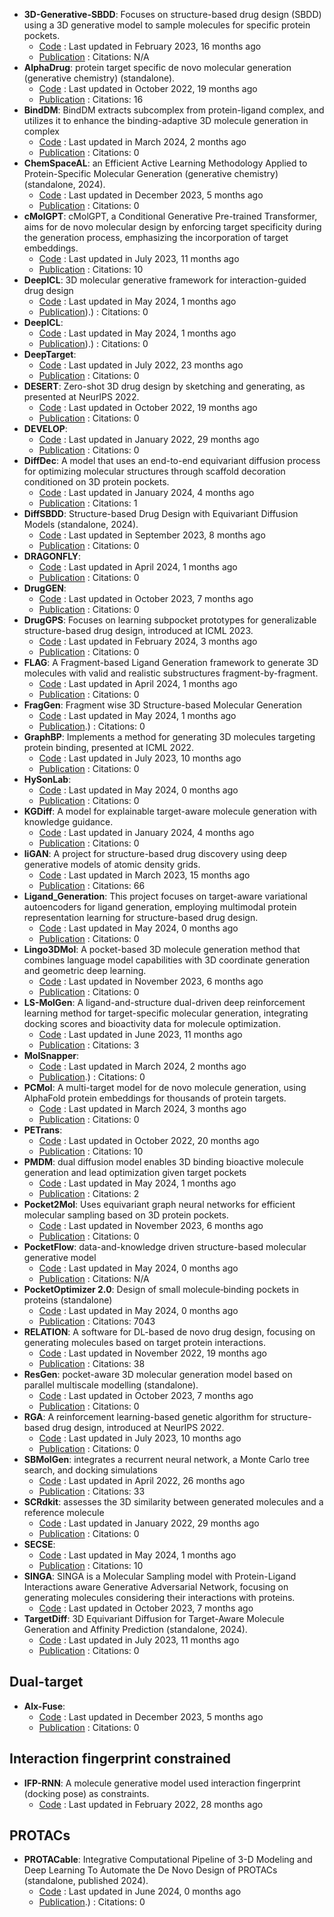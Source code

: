 - **3D-Generative-SBDD**: Focuses on structure-based drug design (SBDD) using a 3D generative model to sample molecules for specific protein pockets.
	- [Code](https://github.com/luost26/3D-Generative-SBDD) : Last updated in February 2023, 16 months ago
	- [Publication](https://arxiv.org/abs/2203.10446) : Citations: N/A
- **AlphaDrug**: protein target specific de novo molecular generation (generative chemistry) (standalone).
	- [Code](https://github.com/CMACH508/AlphaDrug) : Last updated in October 2022, 19 months ago
	- [Publication](https://doi.org/10.1093/pnasnexus/pgac227) : Citations: 16
- **BindDM**: BindDM extracts subcomplex from protein-ligand complex, and utilizes it to enhance the binding-adaptive 3D molecule generation in complex
	- [Code](https://github.com/YangLing0818/BindDM) : Last updated in March 2024, 2 months ago
	- [Publication](https://doi.org/10.1609/aaai.v38i11.29162) : Citations: 0
- **ChemSpaceAL**: an Efficient Active Learning Methodology Applied to Protein-Specific Molecular Generation (generative chemistry) (standalone, 2024).
	- [Code](https://github.com/gregory-kyro/ChemSpaceAL) : Last updated in December 2023, 5 months ago
	- [Publication](https://doi.org/10.1021/acs.jcim.3c01456) : Citations: 0
- **cMolGPT**: cMolGPT, a Conditional Generative Pre-trained Transformer, aims for de novo molecular design by enforcing target specificity during the generation process, emphasizing the incorporation of target embeddings.
	- [Code](https://github.com/VV123/cMolGPT) : Last updated in July 2023, 11 months ago
	- [Publication](https://doi.org/10.3390/molecules28114430) : Citations: 10
- **DeepICL**: 3D molecular generative framework for interaction-guided drug design
	- [Code](https://github.com/ACE-KAIST/DeepICL) : Last updated in May 2024, 1 months ago
	- [Publication](https://doi.org/10.1038/s41467-024-47011-2)).) : Citations: 0
- **DeepICL**: 
	- [Code](https://github.com/ACE-KAIST/DeepICL) : Last updated in May 2024, 1 months ago
	- [Publication](https://doi.org/10.1038/s41467-024-47011-2)).) : Citations: 0
- **DeepTarget**: 
	- [Code](https://github.com/ehoogeboom/e3_diffusion_for_molecules) : Last updated in July 2022, 23 months ago
	- [Publication](https://doi.org/10.48550/arXiv.2203.17003) : Citations: 0
- **DESERT**: Zero-shot 3D drug design by sketching and generating, as presented at NeurIPS 2022.
	- [Code](https://github.com/longlongman/DESERT) : Last updated in October 2022, 19 months ago
	- [Publication](https://doi.org/10.48550/arXiv.2209.13865) : Citations: 0
- **DEVELOP**: 
	- [Code](https://github.com/oxpig/DEVELOP/tree/main) : Last updated in January 2022, 29 months ago
	- [Publication](https://doi.org/10.1101/2021.04.27.441676v1.full) : Citations: 0
- **DiffDec**: A model that uses an end-to-end equivariant diffusion process for optimizing molecular structures through scaffold decoration conditioned on 3D protein pockets.
	- [Code](https://github.com/biomed-AI/DiffDec/blob/master/README.md) : Last updated in January 2024, 4 months ago
	- [Publication](https://doi.org/10.1021/acs.jcim.3c01466) : Citations: 1
- **DiffSBDD**: Structure-based Drug Design with Equivariant Diffusion Models (standalone, 2024).
	- [Code](https://github.com/arneschneuing/DiffSBDD) : Last updated in September 2023, 8 months ago
	- [Publication](https://doi.org/10.48550/arXiv.2210.13695) : Citations: 0
- **DRAGONFLY**: 
	- [Code](https://github.com/ETHmodlab/dragonfly_gen) : Last updated in April 2024, 1 months ago
	- [Publication](https://doi.org/10.1038/s41557--023--01360--5-green) : Citations: 0
- **DrugGEN**: 
	- [Code](https://github.com/asarigun/DrugGEN) : Last updated in October 2023, 7 months ago
	- [Publication](https://doi.org/10.48550/arXiv.2302.07868) : Citations: 0
- **DrugGPS**: Focuses on learning subpocket prototypes for generalizable structure-based drug design, introduced at ICML 2023.
	- [Code](https://github.com/zaixizhang/DrugGPS_ICML23) : Last updated in February 2024, 3 months ago
	- [Publication](https://doi.org/10.48550/arXiv.2305.13997) : Citations: 0
- **FLAG**: A Fragment-based Ligand Generation framework to generate 3D molecules with valid and realistic substructures fragment-by-fragment.
	- [Code](https://github.com/zaixizhang/FLAG) : Last updated in April 2024, 1 months ago
	- [Publication](https://doi.org/10.48550/arXiv.2305.13997) : Citations: 0
- **FragGen**: Fragment wise 3D Structure-based Molecular Generation
	- [Code](https://github.com/HaotianZhangAI4Science/FragGen) : Last updated in May 2024, 1 months ago
	- [Publication](https://doi.org/10.5281/zenodo.7758282).) : Citations: 0
- **GraphBP**: Implements a method for generating 3D molecules targeting protein binding, presented at ICML 2022.
	- [Code](https://github.com/divelab/GraphBP) : Last updated in July 2023, 10 months ago
	- [Publication](https://doi.org/10.48550/arXiv.2204.09410) : Citations: 0
- **HySonLab**: 
	- [Code](https://github.com/HySonLab/Ligand_Generation) : Last updated in May 2024, 0 months ago
	- [Publication](https://doi.org/10.1088/2632-2153/ad3ee4) : Citations: 0
- **KGDiff**: A model for explainable target-aware molecule generation with knowledge guidance.
	- [Code](https://github.com/CMACH508/KGDiff) : Last updated in January 2024, 4 months ago
	- [Publication](https://doi.org/10.5281/zenodo.8419944) : Citations: 0
- **liGAN**: A project for structure-based drug discovery using deep generative models of atomic density grids.
	- [Code](https://github.com/mattragoza/liGAN) : Last updated in March 2023, 15 months ago
	- [Publication](https://doi.org/10.1039/D1SC05976A) : Citations: 66
- **Ligand_Generation**: This project focuses on target-aware variational autoencoders for ligand generation, employing multimodal protein representation learning for structure-based drug design.
	- [Code](https://github.com/HySonLab/Ligand_Generation) : Last updated in May 2024, 0 months ago
	- [Publication](https://doi.org/10.1088/2632-2153/ad3ee4) : Citations: 0
- **Lingo3DMol**: A pocket-based 3D molecule generation method that combines language model capabilities with 3D coordinate generation and geometric deep learning.
	- [Code](https://github.com/stonewiseAIDrugDesign/Lingo3DMol) : Last updated in November 2023, 6 months ago
	- [Publication](https://doi.org/10.48550/arXiv.2305.10133) : Citations: 0
- **LS-MolGen**: A ligand-and-structure dual-driven deep reinforcement learning method for target-specific molecular generation, integrating docking scores and bioactivity data for molecule optimization.
	- [Code](https://github.com/songleee/LS-MolGen) : Last updated in June 2023, 11 months ago
	- [Publication](https://doi.org/10.1021/acs.jcim.3c00587) : Citations: 3
- **MolSnapper**: 
	- [Code](https://github.com/oxpig/MolSnapper) : Last updated in March 2024, 2 months ago
	- [Publication](https://doi.org/10.1101/2024.03.28.586278v1).) : Citations: 0
- **PCMol**: A multi-target model for de novo molecule generation, using AlphaFold protein embeddings for thousands of protein targets.
	- [Code](https://github.com/CDDLeiden/PCMol) : Last updated in March 2024, 3 months ago
	- [Publication](https://doi.org/10.5281/zenodo.10512870.svg) : Citations: 0
- **PETrans**: 
	- [Code](https://github.com/Chinafor/PETrans) : Last updated in October 2022, 20 months ago
	- [Publication](https://doi.org/10.3390/ijms24021146) : Citations: 10
- **PMDM**: dual diffusion model enables 3D binding bioactive molecule generation and lead optimization given target pockets
	- [Code](https://github.com/Layne-Huang/PMDM/tree/main) : Last updated in May 2024, 1 months ago
	- [Publication](https://doi.org/10.1038/s41467-024-46569-1) : Citations: 2
- **Pocket2Mol**: Uses equivariant graph neural networks for efficient molecular sampling based on 3D protein pockets.
	- [Code](https://github.com/pengxingang/Pocket2Mol) : Last updated in November 2023, 6 months ago
	- [Publication](https://doi.org/10.48550/arXiv.2205.07249) : Citations: 0
- **PocketFlow**: data-and-knowledge driven structure-based molecular generative model
	- [Code](https://github.com/Saoge123/PocketFlow) : Last updated in May 2024, 0 months ago
	- [Publication](https://openreview.net/pdf?id=H1fWoYhdim) : Citations: N/A
- **PocketOptimizer 2.0**: Design of small molecule‐binding pockets in proteins (standalone)
	- [Code](https://github.com/Hoecker-Lab/pocketoptimizer) : Last updated in May 2024, 0 months ago
	- [Publication](https://doi.org/10.1021/acs.jctc.5b00255) : Citations: 7043
- **RELATION**: A software for DL-based de novo drug design, focusing on generating molecules based on target protein interactions.
	- [Code](https://github.com/micahwang/RELATION) : Last updated in November 2022, 19 months ago
	- [Publication](https://doi.org/10.1021/acs.jmedchem.2c00732) : Citations: 38
- **ResGen**: pocket-aware 3D molecular generation model based on parallel multiscale modelling (standalone).
	- [Code](https://github.com/HaotianZhangAI4Science/ResGen) : Last updated in October 2023, 7 months ago
	- [Publication](https://doi.org/10.5281/zenodo.7759114) : Citations: 0
- **RGA**: A reinforcement learning-based genetic algorithm for structure-based drug design, introduced at NeurIPS 2022.
	- [Code](https://github.com/futianfan/reinforced-genetic-algorithm) : Last updated in July 2023, 10 months ago
	- [Publication](https://doi.org/10.48550/arXiv.2211.16508) : Citations: 0
- **SBMolGen**: integrates a recurrent neural network, a Monte Carlo tree search, and docking simulations
	- [Code](https://github.com/clinfo/SBMolGen) : Last updated in April 2022, 26 months ago
	- [Publication](https://doi.org/10.1021/acs.jcim.1c00679) : Citations: 33
- **SCRdkit**: assesses the 3D similarity between generated molecules and a reference molecule
	- [Code](https://github.com/oxpig/DEVELOP/blob/main/analysis/calc_SC_RDKit.py) : Last updated in January 2022, 29 months ago
	- [Publication](https://doi.org/10.1101/2021.04.27.441676v1.full) : Citations: 0
- **SECSE**: 
	- [Code](https://github.com/KeenThera/SECSE) : Last updated in May 2024, 1 months ago
	- [Publication](https://doi.org/10.1186/s13321-022-00598-4) : Citations: 10
- **SINGA**: SINGA is a Molecular Sampling model with Protein-Ligand Interactions aware Generative Adversarial Network, focusing on generating molecules considering their interactions with proteins.
	- [Code](https://github.com/Isomorpfishm/SINGA) : Last updated in October 2023, 7 months ago
- **TargetDiff**: 3D Equivariant Diffusion for Target-Aware Molecule Generation and Affinity Prediction (standalone, 2024).
	- [Code](https://github.com/guanjq/targetdiff) : Last updated in July 2023, 11 months ago
	- [Publication](https://doi.org/10.48550/arXiv.2303.03543) : Citations: 0

## **Dual-target**
- **Alx-Fuse**: 
	- [Code](https://github.com/biomed-AI/AIxFuse) : Last updated in December 2023, 5 months ago
	- [Publication](https://doi.org/10.1101/2023.12.10.571029) : Citations: 0

## **Interaction fingerprint constrained**
- **IFP-RNN**: A molecule generative model used interaction fingerprint (docking pose) as constraints.
	- [Code](https://github.com/jeah-z/IFP-RNN) : Last updated in February 2022, 28 months ago

## **PROTACs**
- **PROTACable**: Integrative Computational Pipeline of 3-D Modeling and Deep Learning To Automate the De Novo Design of PROTACs (standalone, published 2024).
	- [Code](https://github.com/giaguaro/PROTACable/) : Last updated in June 2024, 0 months ago
	- [Publication](https://doi.org/10.1186/s13321-021-00522-2).) : Citations: 0
